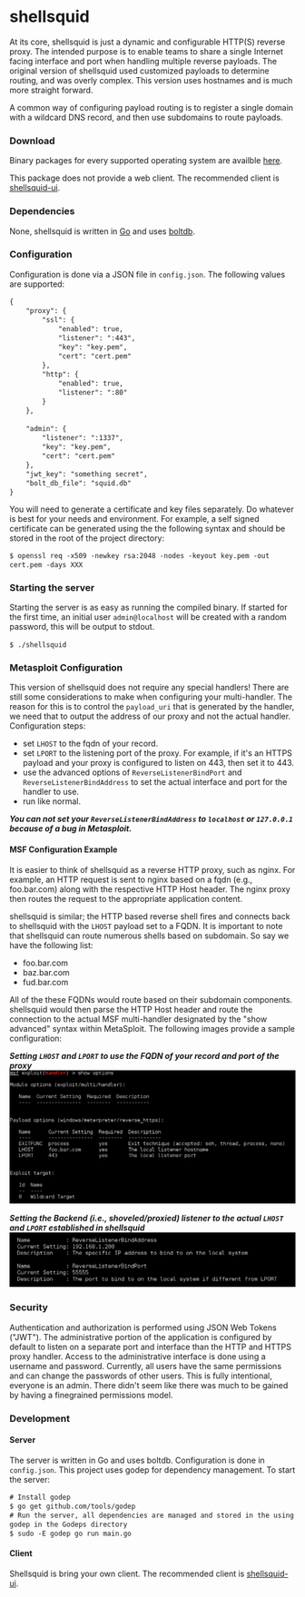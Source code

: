 shellsquid
==========

At its core, shellsquid is just a dynamic and configurable HTTP(S) reverse proxy. The intended purpose is to enable teams to share a single Internet facing interface and port when handling multiple reverse payloads. The original version of shellsquid used customized payloads to determine routing, and was overly complex. This version uses hostnames and is much more straight forward.

A common way of configuring payload routing is to register a single domain with a wildcard DNS record, and then use subdomains to route payloads.

### Download
Binary packages for every supported operating system are availble [here](https://github.com/tomsteele/shellsquid/releases/latest).

This package does not provide a web client. The recommended client is [shellsquid-ui](https://github.com/tomsteele/shellsquid-ui).

### Dependencies
None, shellsquid is written in [Go](https://golang.org) and uses [boltdb](https://github.com/boltdb/bolt).

### Configuration
Configuration is done via a JSON file in `config.json`. The following values are supported:

```
{
    "proxy": {
        "ssl": {
            "enabled": true,
            "listener": ":443",
            "key": "key.pem",
            "cert": "cert.pem"
        },
        "http": {
            "enabled": true,
            "listener": ":80"
        }
    },

    "admin": {
        "listener": ":1337",
        "key": "key.pem",
        "cert": "cert.pem"
    },
    "jwt_key": "something secret",
    "bolt_db_file": "squid.db"
}
```

You will need to generate a certificate and key files separately. Do whatever is best for your needs and environment. For example, a self signed certificate can be generated using the the following syntax and should be stored in the root of the project directory:
```
$ openssl req -x509 -newkey rsa:2048 -nodes -keyout key.pem -out cert.pem -days XXX
```

### Starting the server
Starting the server is as easy as running the compiled binary. If started for the first time, an initial user `admin@localhost` will be created with a random password, this will be output to stdout.

`$ ./shellsquid`

### Metasploit Configuration
This version of shellsquid does not require any special handlers! There are still some considerations to make when configuring your multi-handler. The reason for this is to control the `payload_uri` that is generated by the handler, we need that to output the address of our proxy and not the actual handler. Configuration steps:
  * set `LHOST` to the fqdn of your record.
  * set `LPORT` to the listening port of the proxy. For example, if it's an HTTPS payload and your proxy is configured to listen on 443, then set it to 443.
  * use the advanced options of `ReverseListenerBindPort` and `ReverseListenerBindAddress` to set the actual interface and port for the handler to use.
  * run like normal.

***You can not set your `ReverseListenerBindAddress` to `localhost` or `127.0.0.1` because of a bug in Metasploit.***

#### MSF Configuration Example
It is easier to think of shellsquid as a reverse HTTP proxy, such as nginx. For example, an HTTP request is sent to nginx based on a fqdn (e.g., foo.bar.com) along with the respective HTTP Host header. The nginx proxy then routes the request to the appropriate application content.

shellsquid is similar; the HTTP based reverse shell fires and connects back to shellsquid with the `LHOST` payload set to a FQDN. It is important to note that shellsquid can route numerous shells based on subdomain. So say we have the following list:

  * foo.bar.com
  * baz.bar.com
  * fud.bar.com

All of the these FQDNs would route based on their subdomain components. shellsquid would then parse the HTTP Host header and route the connection to the actual MSF multi-handler designated by the "show advanced" syntax within MetaSploit. The following images provide a sample configuration:

***Setting `LHOST` and `LPORT` to use the FQDN of your record and port of the proxy***
![](https://github.com/tomsteele/shellsquid-ui/blob/master/app/images/msf_fqdn.png)

***Setting the Backend (i.e., shoveled/proxied) listener to the actual `LHOST` and `LPORT` established in shellsquid***
![](https://github.com/tomsteele/shellsquid-ui/blob/master/app/images/msf_advanced.png)


### Security
Authentication and authorization is performed using JSON Web Tokens ("JWT"). The administrative portion of the application is configured by default to listen on a separate port and interface than the HTTP and HTTPS proxy handler. Access to the administrative interface is done using a username and password. Currently, all users have the same permissions and can change the passwords of other users. This is fully intentional, everyone is an admin. There didn't seem like there was much to be gained by having a finegrained permissions model.

### Development

#### Server
The server is written in Go and uses boltdb. Configuration is done in `config.json`. This project uses godep for dependency management. To start the server:

```
# Install godep
$ go get github.com/tools/godep
# Run the server, all dependencies are managed and stored in the using godep in the Godeps directory
$ sudo -E godep go run main.go
```

#### Client
Shellsquid is bring your own client. The recommended client is [shellsquid-ui](https://github.com/tomsteele/shellsquid-ui).
